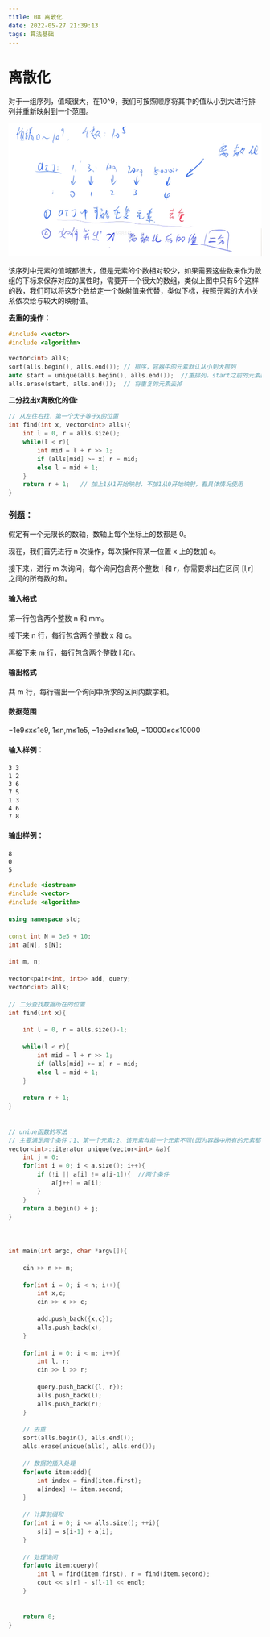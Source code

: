 ```yaml
---
title: 08 离散化
date: 2022-05-27 21:39:13
tags: 算法基础
---
```




# 离散化

对于一组序列，值域很大，在10^9，我们可按照顺序将其中的值从小到大进行排列并重新映射到一个范围。

![](/images/image/离散化.png)

该序列中元素的值域都很大，但是元素的个数相对较少，如果需要这些数来作为数组的下标来保存对应的属性时，需要开一个很大的数组，类似上图中只有5个这样的数，我们可以将这5个数给定一个映射值来代替，类似下标，按照元素的大小关系依次给与较大的映射值。

**去重的操作：**

```c++
#include <vector>
#include <algorithm>
```

```c++
vector<int> alls;
sort(alls.begin(), alls.end());	// 排序，容器中的元素默认从小到大排列
auto start = unique(alls.begin(), alls.end());	//重排列，start之前的元素都是不重复的，后面的元素都是与前面的元素重复的
alls.erase(start, alls.end());	// 将重复的元素去掉
```

**二分找出x离散化的值:**

```c++
// 从左往右找，第一个大于等于x的位置
int find(int x, vector<int> alls){
    int l = 0, r = alls.size();
    while(l < r){
        int mid = l + r >> 1;
        if (alls[mid] >= x) r = mid;
        else l = mid + 1;
    }
    return r + 1;	// 加上1从1开始映射，不加1从0开始映射，看具体情况使用
}
```

### 例题：

假定有一个无限长的数轴，数轴上每个坐标上的数都是 0。

现在，我们首先进行 n 次操作，每次操作将某一位置 x 上的数加 c。

接下来，进行 m 次询问，每个询问包含两个整数 l 和 r，你需要求出在区间 [l,r] 之间的所有数的和。

#### 输入格式

第一行包含两个整数 n 和 mm。

接下来 n 行，每行包含两个整数 x 和 c。

再接下来 m 行，每行包含两个整数 l 和r。

#### 输出格式

共 m 行，每行输出一个询问中所求的区间内数字和。

#### 数据范围

−1e9≤x≤1e9,
1≤n,m≤1e5,
−1e9≤l≤r≤1e9,
−10000≤c≤10000

#### 输入样例：

```
3 3
1 2
3 6
7 5
1 3
4 6
7 8
```

#### 输出样例：

```
8
0
5
```

```c++
#include <iostream>
#include <vector>
#include <algorithm>

using namespace std;

const int N = 3e5 + 10;
int a[N], s[N];

int m, n;

vector<pair<int, int>> add, query;
vector<int> alls;

// 二分查找数据所在的位置
int find(int x){
    
    int l = 0, r = alls.size()-1;
    
    while(l < r){
        int mid = l + r >> 1;
        if (alls[mid] >= x) r = mid;
        else l = mid + 1;
    }
    
    return r + 1;
}


// uniue函数的写法
// 主要满足两个条件：1、第一个元素;2、该元素与前一个元素不同(因为容器中所有的元素都已经排过序)
vector<int>::iterator unique(vector<int> &a){
    int j = 0;
    for(int i = 0; i < a.size(); i++){
        if (!i || a[i] != a[i-1]){  //两个条件
            a[j++] = a[i];
        }
    }
    return a.begin() + j;
}



int main(int argc, char *argv[]){
    
    cin >> n >> m;
    
    for(int i = 0; i < n; i++){
        int x,c;
        cin >> x >> c;
        
        add.push_back({x,c});
        alls.push_back(x);
    }
    
    for(int i = 0; i < m; i++){
        int l, r;
        cin >> l >> r;
        
        query.push_back({l, r});
        alls.push_back(l);
        alls.push_back(r);
    }
    
    // 去重
    sort(alls.begin(), alls.end());
    alls.erase(unique(alls), alls.end());
    
    // 数据的插入处理
    for(auto item:add){
        int index = find(item.first);
        a[index] += item.second;
    }
    
    // 计算前缀和
    for(int i = 0; i <= alls.size(); ++i){
        s[i] = s[i-1] + a[i];
    }
    
    // 处理询问
    for(auto item:query){
        int l = find(item.first), r = find(item.second);
        cout << s[r] - s[l-1] << endl;
    }
    
    
    return 0;
}
```


